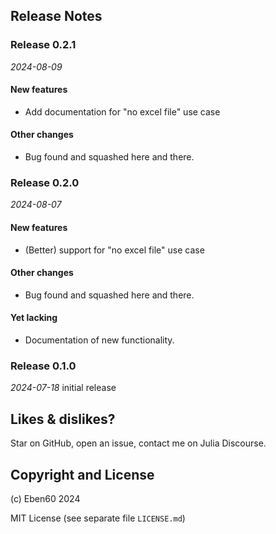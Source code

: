 ## Release Notes

### Release 0.2.1

_2024-08-09_ 

#### New features

- Add documentation for "no excel file" use case

#### Other changes

- Bug found and squashed here and there.

### Release 0.2.0

_2024-08-07_ 

#### New features

- (Better) support for "no excel file" use case

#### Other changes

- Bug found and squashed here and there.

#### Yet lacking

- Documentation of new functionality.

### Release 0.1.0

_2024-07-18_ initial release

## Likes & dislikes?

Star on GitHub, open an issue, contact me on Julia Discourse.

## Copyright and License

(c) Eben60 2024

MIT License (see separate file `LICENSE.md`)
